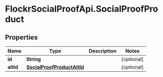 # FlockrSocialProofApi.SocialProofProduct

## Properties
Name | Type | Description | Notes
------------ | ------------- | ------------- | -------------
**id** | **String** |  | [optional] 
**altId** | [**SocialProofProductAltId**](SocialProofProductAltId.md) |  | [optional] 
